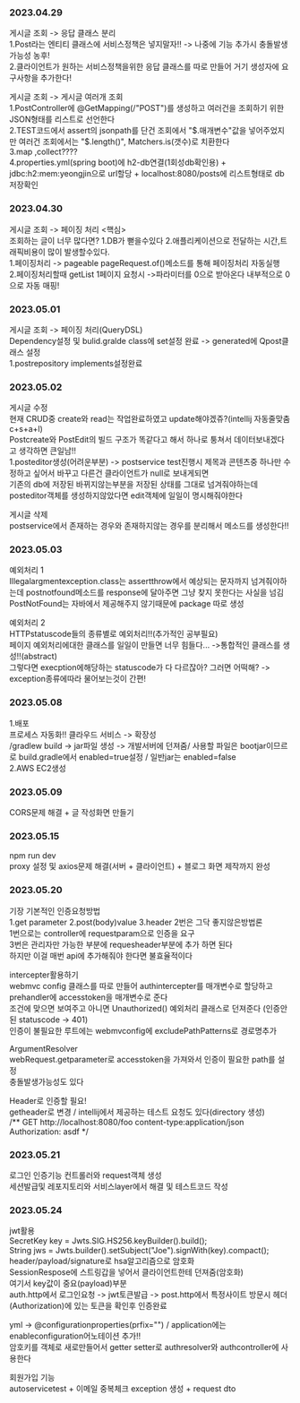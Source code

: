 ### 2023.04.29  
게시글 조회 -> 응답 클래스 분리  
1.Post라는 엔티티 클래스에 서비스정책은 넣지말자!! -> 나중에 기능 추가시 충돌발생가능성 농후!  
2.클라이언트가 원하는 서비스정책을위한 응답 클래스를 따로 만들어 거기 생성자에 요구사항을 추가한다!  

게시글 조회 -> 게시글 여러개 조회  
1.PostController에 @GetMapping(/"POST")를 생성하고 여러건을 조회하기 위한 JSON형태를 리스트로 선언한다  
2.TEST코드에서 assert의 jsonpath를 단건 조회에서 "$.매개변수"값을 넣어주었지만 여러건 조회에서는 "$.length()", Matchers.is(갯수)로 치환한다  
3.map ,collect????  
4.properties.yml(spring boot)에 h2-db연결(1회성db확인용) + jdbc:h2:mem:yeongjin으로 url할당 + localhost:8080/posts에 리스트형태로 db저장확인  

### 2023.04.30  
게시글 조회 -> 페이징 처리
<핵심>  
조회하는 글이 너무 많다면? 1.DB가 뻗을수있다 2.애플리케이션으로 전달하는 시간,트래픽비용이 많이 발생할수있다.  
1.페이징처리 -> pageable pageRequest.of()메소드를 통해 페이징처리 자동실행  
2.페이징처리할때 getList 1페이지 요청시 ->파라미터를 0으로 받아온다 내부적으로 0으로 자동 매핑!  

### 2023.05.01  
게시글 조회 -> 페이징 처리(QueryDSL)  
Dependency설정 및 bulid.gralde class에 set설정 완료 -> generated에 Qpost클래스 설정  
1.postrepository implements설정완료

### 2023.05.02
게시글 수정  
현재 CRUD중 create와 read는 작업완료하였고 update해야겠쥬?(intellij 자동줄맞춤 c+s+a+l)   
Postcreate와 PostEdit의 빌드 구조가 똑같다고 해서 하나로 퉁쳐서 데이터보내겠다고 생각하면 큰일남!!  
1.posteditor생성(어려운부분) -> postservice test진행시 제목과 콘텐츠중 하나만 수정하고 싶어서 바꾸고 다른건 클라이언트가 null로 보내게되면  
기존의 db에 저장된 바뀌지않는부분을 저장된 상태를 그대로 넘겨줘야하는데 posteditor객체를 생성하지않았다면 edit객체에 일일이 명시해줘야한다  

게시글 삭제  
postservice에서 존재하는 경우와 존재하지않는 경우를 분리해서 메소드를 생성한다!!  

### 2023.05.03
예외처리 1  
Illegalargmentexception.class는 assertthrow에서 예상되는 문자까지 넘겨줘야하는데 postnotfound메소드를 response에 달아주면 그냥 찾지 못한다는 사실을 넘김  
PostNotFound는 자바에서 제공해주지 않기때문에 package 따로 생성  

예외처리 2  
HTTPstatuscode들의 종류별로 예외처리!!(추가적인 공부필요)  
페이지 예외처리에대한 클래스를 일일이 만들면 너무 힘들다... ->통합적인 클래스를 생성!!(abstract)  
그렇다면 execption에해당하는 statuscode가 다 다르잖아? 그러면 어떡해? -> exception종류에따라 물어보는것이 간편!  

### 2023.05.08
1.배포  
프로세스 자동화!! 클라우드 서비스 -> 확장성  
/gradlew build -> jar파일 생성 -> 개발서버에 던져줌/ 사용할 파일은 bootjar이므르로 build.gradle에서 enabled=true설정 / 일반jar는 enabled=false  
2.AWS EC2생성


### 2023.05.09  
CORS문제 해결 + 글 작성화면 만들기  

### 2023.05.15  
npm run dev  
proxy 설정 및 axios문제 해결(서버 + 클라이언트) + 블로그 화면 제작까지 완성  

### 2023.05.20  
기장 기본적인 인증요청방법  
1.get parameter 2.post(body)value 3.header 2번은 그닥 좋지않은방법론  
1번으로는 controller에 requestparam으로 인증을 요구  
3번은 관리자만 가능한 부분에 requesheader부분에 추가 하면 된다  
하지만 이걸 매번 api에 추가해줘야 한다면 불효율적이다  

intercepter활용하기  
webmvc config 클래스를 따로 만들어 authintercepter를 매개변수로 할당하고 prehandler에 accesstoken을 매개변수로 준다  
조건에 맞으면 보여주고 아니면 Unauthorized() 예외처리 클래스로 던져준다 (인증안된 statuscode -> 401)  
인증이 불필요한 루트에는 webmvconfig에 excludePathPatterns로 경로명추가  

ArgumentResolver  
webRequest.getparameter로 accesstoken을 가져와서 인증이 필요한 path를 설정  
충돌발생가능성도 있다  

Header로 인증할 필요!  
getheader로 변경 / intellij에서 제공하는 테스트 요청도 있다(directory 생성)  
/**
  GET http://localhost:8080/foo
  content-type:application/json
  Authorization: asdf
*/  
### 2023.05.21  
로그인 인증기능 컨트롤러와 request객체 생성  
세션발급및 레포지토리와 서비스layer에서 해결 및 테스트코드 작성  

### 2023.05.24  
jwt활용  
SecretKey key = Jwts.SIG.HS256.keyBuilder().build();  
String jws = Jwts.builder().setSubject("Joe").signWith(key).compact();  
header/payload/signature로 hsa알고리즘으로 암호화  
SessionRespose에 스트링갑을 넣어서 클라이언트한테 던져줌(암호화)  
여기서 key값이 중요(payload)부분  
auth.http에서 로그인요청 -> jwt토큰발급 -> post.http에서 특정사이트 방문시 헤더(Authorization)에 있는 토큰을 확인후 인증완료  

yml -> @configurationproperties(prfix="") / application에는 enableconfiguration어노테이션 추가!!  
암호키를 객체로 새로만들어서 getter setter로 authresolver와 authcontroller에 사용한다 


회원가입 기능  
autoservicetest + 이메일 중복체크 exception 생성 + request dto







